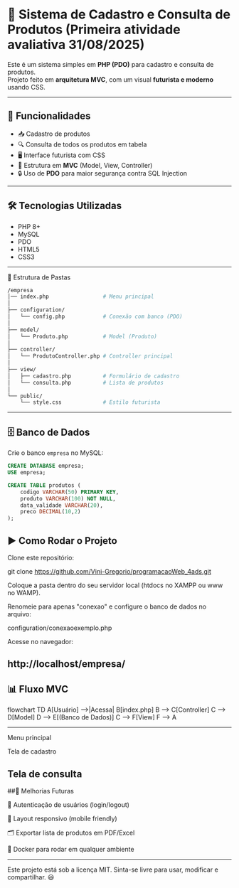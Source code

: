 
# 🏢 Sistema de Cadastro e Consulta de Produtos (Primeira atividade avaliativa 31/08/2025)

Este é um sistema simples em **PHP (PDO)** para cadastro e consulta de produtos.  
Projeto feito em **arquitetura MVC**, com um visual **futurista e moderno** usando CSS.

---

## 📌 Funcionalidades
- 📥 Cadastro de produtos  
- 🔍 Consulta de todos os produtos em tabela  
- 🖥️ Interface futurista com CSS  
- 🔗 Estrutura em **MVC** (Model, View, Controller)  
- 🔒 Uso de **PDO** para maior segurança contra SQL Injection  

---

## 🛠️ Tecnologias Utilizadas
- PHP 8+
- MySQL
- PDO
- HTML5
- CSS3

---
 📂 Estrutura de Pastas


```bash
/empresa
│── index.php                 # Menu principal
│
├── configuration/
│   └── config.php            # Conexão com banco (PDO)
│
├── model/
│   └── Produto.php           # Model (Produto)
│
├── controller/
│   └── ProdutoController.php # Controller principal
│
├── view/
│   ├── cadastro.php          # Formulário de cadastro
│   └── consulta.php          # Lista de produtos
│
└── public/
    └── style.css             # Estilo futurista

```


---

## 🗄️ Banco de Dados

Crie o banco `empresa` no MySQL:

```sql
CREATE DATABASE empresa;
USE empresa;

CREATE TABLE produtos (
    codigo VARCHAR(50) PRIMARY KEY,
    produto VARCHAR(100) NOT NULL,
    data_validade VARCHAR(20),
    preco DECIMAL(10,2)
);
```
## ▶️ Como Rodar o Projeto

Clone este repositório:

git clone https://github.com/Vini-Gregorio/programacaoWeb_4ads.git

Coloque a pasta dentro do seu servidor local (htdocs no XAMPP ou www no WAMP).

Renomeie para apenas "conexao" e configure o banco de dados no arquivo:

configuration/conexaoexemplo.php


Acesse no navegador:

http://localhost/empresa/
---
## 📊 Fluxo MVC
flowchart TD
    A[Usuário] -->|Acessa| B[index.php]
    B --> C[Controller]
    C --> D[Model]
    D --> E[(Banco de Dados)]
    C --> F[View]
    F --> A

---
Menu principal

Tela de cadastro

Tela de consulta
---
##🚀 Melhorias Futuras

🔑 Autenticação de usuários (login/logout)

📱 Layout responsivo (mobile friendly)

🗂️ Exportar lista de produtos em PDF/Excel

🐳 Docker para rodar em qualquer ambiente

---

Este projeto está sob a licença MIT.
Sinta-se livre para usar, modificar e compartilhar. 😃


